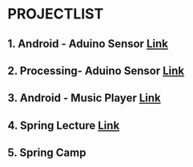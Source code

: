 # PROJECTLIST
## 1. Android - Aduino Sensor [Link](https://github.com/minchjung/Android)
## 2. Processing- Aduino Sensor [Link](https://github.com/minchjung/processing3.0)
## 3. Android - Music Player [Link](https://github.com/minchjung/Android)
## 4. Spring Lecture [Link](https://github.com/minchjung/Spring)
## 5. Spring Camp 
